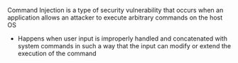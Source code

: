 Command Injection is a type of security vulnerability that occurs when an application allows an attacker to execute arbitrary commands on the host OS

* Happens when user input is improperly handled and concatenated with system commands in such a way that the input can modify or extend the execution of the command
